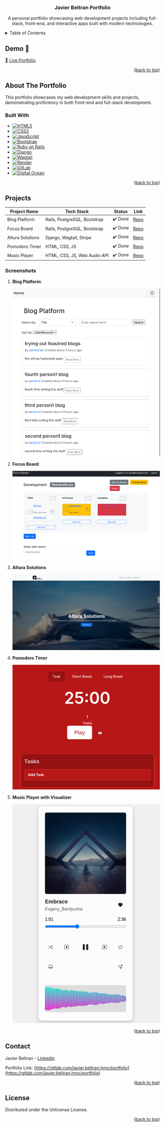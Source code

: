 <a id="readme-top"></a>

<br>
<div align="center">
   <h3 align="center">Javier Beltran Portfolio</h3>

   <p align="center">
      A personal portfolio showcasing web development projects including full-stack, front-end, and interactive apps built with modern technologies.
   </p>
</div>

<details>
  <summary>Table of Contents</summary>
  <ol>
    <li><a href="#demo">Demo</a></li>
    <li><a href="#about-the-portfolio">About the Portfolio</a>
        <ul>
            <li><a href="#built-with">Built With</a></li>
        </ul>
    </li>
    <li><a href="#projects">Projects</a></li>
    <li><a href="#contact">Contact</a></li>
    <li><a href="#license">License</a></li>
  </ol>
</details>

## Demo 🚀

🔗 [Live Portfolio](https://portfolio-3c9553.gitlab.io/en/)

<p align="right">(<a href="#readme-top">back to top</a>)</p>

## About The Portfolio

This portfolio showcases my web development skills and projects, demonstrating proficiency in both front-end and full-stack development.

### Built With

- [![HTML5][HTML5-badge]][HTML5-url]
- [![CSS3][CSS3-badge]][CSS3-url]
- [![JavaScript][JavaScript-badge]][JavaScript-url]
- [![Bootstrap][Bootstrap-badge]][Bootstrap-url]
- [![Ruby on Rails][Rails-badge]][Rails-url]
- [![Django][Django-badge]][Django-url]
- [![Wagtail][Wagtail-badge]][Wagtail-url]
- [![Render][Render-badge]][Render-url]
- [![GitLab][GitLab-badge]][GitLab-url]
- [![Digital Ocean][DO-badge]][DO-url]

<p align="right">(<a href="#readme-top">back to top</a>)</p>

## Projects

| Project Name     | Tech Stack                   | Status  | Link                                                           |
| ---------------- | ---------------------------- | ------- | -------------------------------------------------------------- |
| Blog Platform    | Rails, PostgreSQL, Bootstrap | ✔️ Done | [Repo](https://gitlab.com/javier.beltran.hmo/blog-platform)    |
| Focus Board      | Rails, PostgreSQL, Bootstrap | ✔️ Done | [Repo](https://gitlab.com/javier.beltran.hmo/focus-board)      |
| Altura Solutions | Django, Wagtail, Stripe      | ✔️ Done | [Repo](https://gitlab.com/javier.beltran.hmo/altura-solutions) |
| Pomodoro Timer   | HTML, CSS, JS                | ✔️ Done | [Repo](https://gitlab.com/javier.beltran.hmo/pomodorotimer)    |
| Music Player     | HTML, CSS, JS, Web Audio API | ✔️ Done | [Repo](https://gitlab.com/javier.beltran.hmo/musicplayer)      |

### Screenshots

1. **Blog Platform**:

   ![Blog platform][blog-platform]

2. **Focus Board**:

   ![Focus Board][focus-board]

3. **Altura Solutions**

   ![Altura Solutions][altura-solutions]

4. **Pomodoro Timer**

   ![Pomodoro Timer][pomodoro]

5. **Music Player with Visualizer**

   ![Music Player][music-player]

<p align="right">(<a href="#readme-top">back to top</a>)</p>

## Contact

Javier Beltran - [LinkedIn](https://www.linkedin.com/in/javier-alejandro-beltran-montiel-3172222b1/)

Portfolio Link: [https://gitlab.com/javier.beltran.hmo/portfolio](https://gitlab.com/javier.beltran.hmo/portfolio)

<p align="right">(<a href="#readme-top">back to top</a>)</p>

## License

Distributed under the Unlicense License.

<p align="right">(<a href="#readme-top">back to top</a>)</p>

<!-- Links and images -->

[//]: # "Badge links"
[HTML5-badge]: https://img.shields.io/badge/HTML5-E34F26?style=for-the-badge&logo=html5&logoColor=white
[HTML5-url]: https://developer.mozilla.org/en-US/docs/Glossary/HTML5
[CSS3-badge]: https://img.shields.io/badge/CSS3-1572B6?style=for-the-badge&logo=css3&logoColor=white
[CSS3-url]: https://developer.mozilla.org/en-US/docs/Web/CSS
[JavaScript-badge]: https://img.shields.io/badge/JavaScript-F7DF1E?style=for-the-badge&logo=javascript&logoColor=black
[JavaScript-url]: https://developer.mozilla.org/en-US/docs/Web/JavaScript
[Bootstrap-badge]: https://img.shields.io/badge/Bootstrap-563D7C?style=for-the-badge&logo=bootstrap&logoColor=white
[Bootstrap-url]: https://getbootstrap.com/
[Rails-badge]: https://img.shields.io/badge/Ruby_on_Rails-CC0000?style=for-the-badge&logo=rubyonrails&logoColor=white
[Rails-url]: https://rubyonrails.org/
[Django-badge]: https://img.shields.io/badge/Django-092E20?style=for-the-badge&logo=django&logoColor=white
[Django-url]: https://www.djangoproject.com/
[Wagtail-badge]: https://img.shields.io/badge/Wagtail-3C9?style=for-the-badge&logo=wagtail&logoColor=white
[Wagtail-url]: https://wagtail.org/
[Render-badge]: https://img.shields.io/badge/Render-007CF0?style=for-the-badge&logo=render&logoColor=white
[Render-url]: https://render.com/
[GitLab-badge]: https://img.shields.io/badge/GitLab-FC6D26?style=for-the-badge&logo=gitlab&logoColor=white
[GitLab-url]: https://gitlab.com/
[DO-badge]: https://img.shields.io/badge/DigitalOcean-0080FF?style=for-the-badge&logo=digitalocean&logoColor=white
[DO-url]: https://www.digitalocean.com/
[//]: # "Images"
[blog-platform]: images/blogplatform.png
[focus-board]: images/focus-board.png
[altura-solutions]: images/altura-solutions.png
[pomodoro]: images/pomodoro.png
[music-player]: images/music-player-sc.png
